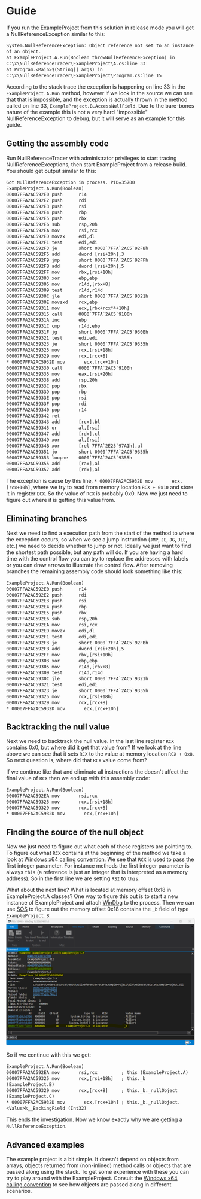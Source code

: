 # Guide
If you run the ExampleProject from this solution in release mode you will get a NullReferenceException similar to this:
```
System.NullReferenceException: Object reference not set to an instance of an object.
at ExampleProject.A.Run(Boolean throwNullReferenceException) in C:\x\NullReferenceTracer\ExampleProject\A.cs:line 33
at Program.<Main>$(String[] args) in C:\x\NullReferenceTracer\ExampleProject\Program.cs:line 15
```
According to the stack trace the exception is happening on line 33 in the `ExampleProject.A.Run` method, however if we 
look in the source we can see that that is impossible, and the exception is actually thrown in the method called on line 33, 
`ExampleProject.B.AccessNullField`. Due to the bare-bones nature of the example this is not a very hard "impossible" 
NullReferenceException to debug, but it will serve as an example for this guide.

## Getting the assembly code

Run NullReferenceTracer with administrator privileges to start tracing NullReferenceExceptions, then start ExampleProject 
from a release build. You should get output similar to this:
```
Got NullReferenceException in process. PID=35700
ExampleProject.A.Run(Boolean)
00007FFA2AC592E0 push      r14
00007FFA2AC592E2 push      rdi
00007FFA2AC592E3 push      rsi
00007FFA2AC592E4 push      rbp
00007FFA2AC592E5 push      rbx
00007FFA2AC592E6 sub       rsp,20h
00007FFA2AC592EA mov       rsi,rcx
00007FFA2AC592ED movzx     edi,dl
00007FFA2AC592F1 test      edi,edi
00007FFA2AC592F3 je        short 0000`7FFA`2AC5`92FBh
00007FFA2AC592F5 add       dword [rsi+20h],3
00007FFA2AC592F9 jmp       short 0000`7FFA`2AC5`92FFh
00007FFA2AC592FB add       dword [rsi+20h],5
00007FFA2AC592FF mov       rbx,[rsi+10h]
00007FFA2AC59303 xor       ebp,ebp
00007FFA2AC59305 mov       r14d,[rbx+8]
00007FFA2AC59309 test      r14d,r14d
00007FFA2AC5930C jle       short 0000`7FFA`2AC5`9321h
00007FFA2AC5930E movsxd    rcx,ebp
00007FFA2AC59311 mov       ecx,[rbx+rcx*4+10h]
00007FFA2AC59315 call      0000`7FFA`2AC5`9100h
00007FFA2AC5931A inc       ebp
00007FFA2AC5931C cmp       r14d,ebp
00007FFA2AC5931F jg        short 0000`7FFA`2AC5`930Eh
00007FFA2AC59321 test      edi,edi
00007FFA2AC59323 je        short 0000`7FFA`2AC5`9335h
00007FFA2AC59325 mov       rcx,[rsi+18h]
00007FFA2AC59329 mov       rcx,[rcx+8]
* 00007FFA2AC5932D mov       ecx,[rcx+10h]
00007FFA2AC59330 call      0000`7FFA`2AC5`9100h
00007FFA2AC59335 mov       eax,[rsi+20h]
00007FFA2AC59338 add       rsp,20h
00007FFA2AC5933C pop       rbx
00007FFA2AC5933D pop       rbp
00007FFA2AC5933E pop       rsi
00007FFA2AC5933F pop       rdi
00007FFA2AC59340 pop       r14
00007FFA2AC59342 ret
00007FFA2AC59343 add       [rcx],bl
00007FFA2AC59345 or        al,[rsi]
00007FFA2AC59347 add       [rdx],cl
00007FFA2AC59349 xor       al,[rsi]
00007FFA2AC5934B xor       [rel 7FFA`2E25`97A1h],al
00007FFA2AC59351 jo        short 0000`7FFA`2AC5`9355h
00007FFA2AC59353 loopne    0000`7FFA`2AC5`9355h
00007FFA2AC59355 add       [rax],al
00007FFA2AC59357 add       [rdx],al
```

The exception is cause by this line, `* 00007FFA2AC5932D mov       ecx,[rcx+10h]`, where we try to read from memory location 
`RCX + 0x10` and store it in register `ECX`. So the value of `RCX` is probably 0x0. Now we just need to figure out where
it is getting this value from.

## Eliminating branches

Next we need to find a execution path from the start of the method to where the exception occurs, so when we see a jump 
instruction (`JMP`, `JE`, `JG`, `JLE`, etc.) we need to decide whether to jump or not. Ideally we just want to find the
shortest path possible, but any path will do. If you are having a hard time with the control flow you can try to replace
the addresses with labels or you can draw arrows to illustrate the control flow. After removing branches the remaining
assembly code should look something like this:

```
ExampleProject.A.Run(Boolean)
00007FFA2AC592E0 push      r14
00007FFA2AC592E2 push      rdi
00007FFA2AC592E3 push      rsi
00007FFA2AC592E4 push      rbp
00007FFA2AC592E5 push      rbx
00007FFA2AC592E6 sub       rsp,20h
00007FFA2AC592EA mov       rsi,rcx
00007FFA2AC592ED movzx     edi,dl
00007FFA2AC592F1 test      edi,edi
00007FFA2AC592F3 je        short 0000`7FFA`2AC5`92FBh
00007FFA2AC592FB add       dword [rsi+20h],5
00007FFA2AC592FF mov       rbx,[rsi+10h]
00007FFA2AC59303 xor       ebp,ebp
00007FFA2AC59305 mov       r14d,[rbx+8]
00007FFA2AC59309 test      r14d,r14d
00007FFA2AC5930C jle       short 0000`7FFA`2AC5`9321h
00007FFA2AC59321 test      edi,edi
00007FFA2AC59323 je        short 0000`7FFA`2AC5`9335h
00007FFA2AC59325 mov       rcx,[rsi+18h]
00007FFA2AC59329 mov       rcx,[rcx+8]
* 00007FFA2AC5932D mov       ecx,[rcx+10h]
```

## Backtracking the null value

Next we need to backtrack the null value. In the last line register `RCX` contains 0x0, but where did it get that value 
from? If we look at the line above we can see that it sets `RCX` to the value at memory location `RCX + 0x8`. So next question
is, where did that `RCX` value come from?

If we continue like that and eliminate all instructions the doesn't affect the final value of `RCX` then we end up with
this assembly code:
```
ExampleProject.A.Run(Boolean)
00007FFA2AC592EA mov       rsi,rcx
00007FFA2AC59325 mov       rcx,[rsi+18h]
00007FFA2AC59329 mov       rcx,[rcx+8]
* 00007FFA2AC5932D mov       ecx,[rcx+10h]
```

## Finding the source of the null object

Now we just need to figure out what each of these registers are pointing to. To figure out what `RCX` contains at the 
beginning of the method we take a look at [Windows x64 calling convention](https://learn.microsoft.com/en-us/cpp/build/x64-calling-convention?view=msvc-170).
We see that `RCX` is used to pass the first integer parameter. For instance methods the first integer parameter is always
`this` (a reference is just an integer that is interpreted as a memory address). So in the first line we are setting `RSI`
to `this`.

What about the next line? What is located at memory offset 0x18 in ExampleProject.A classes? One way to figure this out is to start a new
instance of ExampleProject and attach [WinDbg](https://apps.microsoft.com/store/detail/windbg-preview/9PGJGD53TN86) to the process. Then we can use [SOS](https://learn.microsoft.com/en-us/dotnet/framework/tools/sos-dll-sos-debugging-extension)
to figure out the memory offset 0x18 contains the `_b` field of type `ExampleProject.B`:
![](windbg.png)

So if we continue with this we get:
```
ExampleProject.A.Run(Boolean)
00007FFA2AC592EA mov       rsi,rcx         ; this (ExampleProject.A)
00007FFA2AC59325 mov       rcx,[rsi+18h]   ; this._b (ExampleProject.B)
00007FFA2AC59329 mov       rcx,[rcx+8]     ; this._b._nullObject (ExampleProject.C)
* 00007FFA2AC5932D mov       ecx,[rcx+10h] ; this._b._nullObject.<Value>k__BackingField (Int32)
```

This ends the investigation. Now we know exactly why we are getting a `NullReferenceException`.

## Advanced examples

The example project is a bit simple. It doesn't depend on objects from arrays, objects returned from (non-inlined) method 
calls or objects that are passed along using the stack. To get some experience with these you can try to play around with the 
ExampleProject. Consult the [Windows x64 calling convention](https://learn.microsoft.com/en-us/cpp/build/x64-calling-convention?view=msvc-170) to see how objects are passed along in different scenarios.